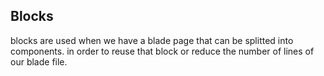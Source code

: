 ## Blocks

blocks are used when we have a blade page that can be splitted into components. in order to reuse that block or reduce the number of lines of our blade file.
